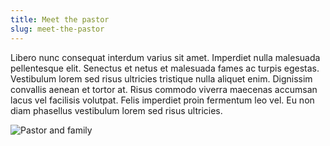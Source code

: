 ```yaml
---
title: Meet the pastor
slug: meet-the-pastor
---
```


Libero nunc consequat interdum varius sit amet.
Imperdiet nulla malesuada pellentesque elit.
Senectus et netus et malesuada fames ac turpis egestas.
Vestibulum lorem sed risus ultricies tristique nulla aliquet enim.
Dignissim convallis aenean et tortor at.
Risus commodo viverra maecenas accumsan lacus vel facilisis volutpat.
Felis imperdiet proin fermentum leo vel.
Eu non diam phasellus vestibulum lorem sed risus ultricies.

![Pastor and family](/assets/uploads/pastor-1.jpg)